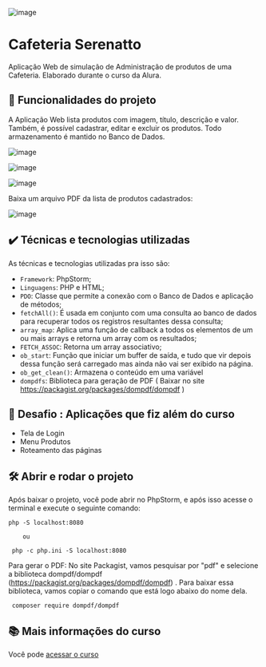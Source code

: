![image](https://github.com/user-attachments/assets/08a4e70b-a5d1-4059-a6e0-6c39474bac64)

# Cafeteria Serenatto

Aplicação Web de simulação de Administração de produtos de uma Cafeteria. Elaborado durante o curso da Alura.

## 🔨 Funcionalidades do projeto

A Aplicação Web lista produtos com imagem, título, descrição e valor. Também, é possível cadastrar, editar e excluir os produtos. Todo armazenamento é mantido no Banco de Dados.

![image](https://github.com/user-attachments/assets/9b668351-d309-45e3-8783-cad491731b39)

![image](https://github.com/user-attachments/assets/1a649248-2dc5-4bb7-9bab-99739872017c)

![image](https://github.com/user-attachments/assets/f2636f7f-682c-443a-bc01-6dba285a3ba3)

Baixa um arquivo PDF da lista de produtos cadastrados:

![image](https://github.com/user-attachments/assets/1f3edbc0-cc72-44e1-865e-177e1fef4e11)


## ✔️ Técnicas e tecnologias utilizadas

As técnicas e tecnologias utilizadas pra isso são:

- `Framework`: PhpStorm;
- `Linguagens`: PHP e HTML;
- `PDO`: Classe que permite a conexão com o Banco de Dados e aplicação de métodos;
- `fetchAll()`: É usada em conjunto com uma consulta ao banco de dados para recuperar todos os registros resultantes dessa consulta;
- `array_map`: Aplica uma função de callback a todos os elementos de um ou mais arrays e retorna um array com os resultados;
- `FETCH_ASSOC`: Retorna um array associativo;
- `ob_start`: Função que iniciar um buffer de saída, e tudo que vir depois dessa função será carregado mas ainda não vai ser exibido na página. 
- `ob_get_clean()`: Armazena o conteúdo em uma variável
- `dompdfs`: Biblioteca para geração de PDF ( Baixar no site https://packagist.org/packages/dompdf/dompdf )

## 🎯 Desafio : Aplicações que fiz além do curso

- Tela de Login
- Menu Produtos
- Roteamento das páginas

## 🛠️ Abrir e rodar o projeto

Após baixar o projeto, você pode abrir no PhpStorm, e após isso acesse o terminal e execute o seguinte comando:

    php -S localhost:8080

        ou

     php -c php.ini -S localhost:8080 


Para gerar o PDF:
No site Packagist, vamos pesquisar por "pdf" e selecione a biblioteca dompdf/dompdf (https://packagist.org/packages/dompdf/dompdf) .
Para baixar essa biblioteca, vamos copiar o comando que está logo abaixo do nome dela.

     composer require dompdf/dompdf

## 📚 Mais informações do curso

Você pode [acessar o curso](https://cursos.alura.com.br/course/php-mysql-criando-primeira-aplicacao-web)
